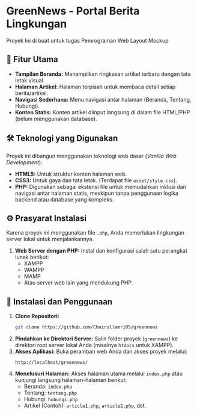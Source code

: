 # GreenNews - Portal Berita Lingkungan

Proyek Ini di buat untuk tugas Pemrograman Web Layout Mockup

## 🌟 Fitur Utama

* **Tampilan Beranda:** Menampilkan ringkasan artikel terbaru dengan tata letak visual.
* **Halaman Artikel:** Halaman terpisah untuk membaca detail setiap berita/artikel.
* **Navigasi Sederhana:** Menu navigasi antar halaman (Beranda, Tentang, Hubungi).
* **Konten Statis:** Konten artikel diinput langsung di dalam file HTML/PHP (belum menggunakan database).

## 🛠 Teknologi yang Digunakan

Proyek ini dibangun menggunakan teknologi web dasar (*Vanilla Web Development*):

* **HTML5:** Untuk struktur konten halaman web.
* **CSS3:** Untuk gaya dan tata letak. (Terdapat file `asset/style.css`).
* **PHP:** Digunakan sebagai ekstensi file untuk memudahkan inklusi dan navigasi antar halaman statis, meskipun tanpa penggunaan logika backend atau database yang kompleks.

## ⚙️ Prasyarat Instalasi

Karena proyek ini menggunakan file `.php`, Anda memerlukan lingkungan server lokal untuk menjalankannya.

1.  **Web Server dengan PHP:** Instal dan konfigurasi salah satu perangkat lunak berikut:
    * XAMPP
    * WAMPP
    * MAMP
    * Atau server web lain yang mendukung PHP.

## 🚀 Instalasi dan Penggunaan

1.  **Clone Repositori:**
    ```bash
    git clone https://github.com/Choirullamri05/greennews
    ```
2.  **Pindahkan ke Direktori Server:**
    Salin folder proyek (`greennews`) ke direktori root server lokal Anda (misalnya `htdocs` untuk XAMPP).
3.  **Akses Aplikasi:**
    Buka peramban web Anda dan akses proyek melalui:
    ```
    http://localhost/greennews/
    ```
4.  **Menelusuri Halaman:**
    Akses halaman utama melalui `index.php` atau kunjungi langsung halaman-halaman berikut:
    * Beranda: `index.php`
    * Tentang: `tentang.php`
    * Hubungi: `hubungi.php`
    * Artikel (Contoh): `article1.php`, `article2.php`, dst.
